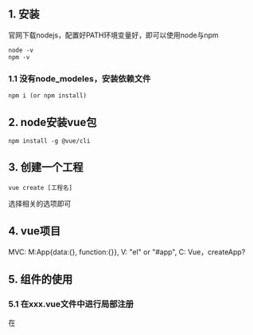 ## 1. 安装
官网下载nodejs，配置好PATH环境变量好，即可以使用node与npm
    
    node -v
    npm -v
### 1.1 没有node_modeles，安装依赖文件
    
    npm i (or npm install)

## 2. node安装vue包
    
    npm install -g @vue/cli

## 3. 创建一个工程 

    vue create [工程名]

选择相关的选项即可

## 4. vue项目
MVC: M:App{data:{}, function:{}}, V: "el" or "#app", C: Vue，createApp? 

## 5. 组件的使用
### 5.1 在xxx.vue文件中进行局部注册
在<script>标签下，需要导入和注册两个步骤：

    <script>
    // 1. 在对应的文件夹下「导入」组件，components
    import HelloWorld from './components/HelloWorld.vue'
    // script里面必需要有export。与外面的import是对应的
    export default {
      // 当前文件组件名
      name: 'App',
      // 
      props:['titles']
      // 2. 注册组件名，已经写好的组件名称
      components: {
        HelloWorld
      },
      data:function(){
        return:{
                title:"小金刚"
            }
      },
      methons{
          
        }
        
    }
    </script>

### 5.2 在main.js文件中进行全局注册  
    一般在使用第三方成熟的组件的时候，可以使用全局注册，只需要使用app.use就可以了
    
    // main.ts
    import { createApp } from 'vue'
    import ElementPlus from 'element-plus'
    import 'element-plus/dist/index.css'
    import App from './App.vue'

    const app = createApp(App)
    // 
    app.use(ElementPlus)
    app.mount('#app')
    
## 6. elements-ui使用
### 6.1 安装
-S: 表示将安装的信息记录到package.json
    npm i element-ui -S
    
### 6.2 全局注册
    //vue 3.x
    app.use(ElementPlus)
    //vue 2.x
    Vue.use(ElementPlus)


## 7. VueRouter
Vue适合做单页面的项目，VueRouter用来控制不同组件的显示，比如components目录下的xxx.vue文件，设定不同组件和路径的映射
### 7.1 安装
    npm install vue-router@3

### 7.2 使用简介
声明式调用
    App.vue
    <!-- 声明路由链接 -->
    <router-link to="/discover">发现音乐</router-link>
    <!-- 声明路由占位标签 -->
    <router-view></router-view>
    
    ├── components
    │   └── HelloWorld.vue
    └── router
        └── index.js
    router文件中的index.js
    import VueRouter from "Vue-router";
    import Vue from "vue";
    import Discover from "../components/Discover.vue"
    Vue.use(VueRouter)
    
    // 2. 定义路由
    // 每个路由应该映射一个组件。 其中"component" 可以是
    // 通过 Vue.extend() 创建的组件构造器，
    // 或者，只是一个组件配置对象。
    // 我们晚点再讨论嵌套路由。
    const routes = new VueRouter(
        routers:[
            { path: '/discover', component: Discover, children: {
                path:'xxx', component:'child_name'}},
            <!-- 重定向 -->
            { path: '/', redirect: Discover}
        ]
    )

    export default router
    
    
    
    <!-- main.js -->
    import Vue from 'vue'
    import App from './App.vue'
    import router from "./router"

    Vue.config.productionTip = false

    new Vue({
      render: h => h(App),
      <!-- 添加了这一行 -->
      router:router 
    }).$mount('#app')


编程式调用

    router.push(...)
    ...
        this.$router.push('movie/${id}')
    ...


## 8 Vuex
    用于组件之间数据的转递。父组件和子组件可以通过props传递，但是兄弟组件不可以这样。
### 8.1 安装
    
    npm install vuex@next

### 8.2 使用
每个Vuex核心都是一个store全局对象  

    // Vue store主要由以下机制组成：
    // 1. State：存储应用程序的状态数据。
    // 2. Getters：从state中派生出一些状态，类似于计算属性。
    // 3. Mutations：修改state的唯一途径，且必须是同步函数。
    // 4. Actions：用于提交mutations，可以包含任意异步操作。
    // 5. Modules：将store分割成模块，每个模块拥有自己的state、getters、mutations和actions。
  
    // 首先，导入Vue和Vuex
    import Vue from 'vue'
    import Vuex from 'vuex'

    // 然后，通过调用Vue.use(Vuex)来使用Vuex
    Vue.use(Vuex)

    // 创建一个新的store实例
    const store = new Vuex.Store({
      state: {
        count: 0
      },
      mutations: {
        increment (state) {
          state.count++
        }
      },
      actions: {
        incrementAsync ({ commit }) {
          setTimeout(() => {
            commit('increment')
          }, 1000)
        }
      },
      getters: {
        doubleCount: state => {
          return state.count * 2
        }
      }
    })

    // 可以通过调用this.$store从任何组件访问存储
    // 例如，要增加计数，可以调用this.$store.commit('increment')
    // 要异步增加计数，可以调用this.$store.dispatch('incrementAsync')
    // 要获取双倍计数，可以调用this.$store.getters.doubleCount

    // 请注意，mutations必须是同步的，而actions可以是异步的。 
    // 还要注意，可以使用模块将存储拆分为更小、更可管理的部分。



    // commit是Vuex中一个用于提交mutation的方法，它的主要作用是修改state中的数据。 
    // commit接收一个mutation的type作为参数，以及一个可选的payload，它会同步地修改state中的数据。 

    // dispatch是Vuex中一个用于分发action的方法，它的主要作用是触发action中的异步操作，最终提交mutation来修改state。 
    // dispatch接收一个action的type作为参数，以及一个可选的payload，它会返回一个Promise，可以在异步操作完成后进行处理。 

    // getters是Vuex中一个用于从state中派生出一些状态的方法，类似于计算属性。 
    // getters接收state作为第一个参数，可以接收其他getter作为第二个参数，以及根state作为第三个参数。 
    // getters可以被用于计算state的派生状态，以及在组件中进行数据筛选和计算。

    // 以下是一个Vue Store中的modules使用例子：
    const moduleA = {
      state: { count: 0 },
      mutations: {
        increment (state) {
          state.count++
        }
      },
      actions: {
        incrementAsync ({ commit }) {
          setTimeout(() => {
            commit('increment')
          }, 1000)
        }
      },
      getters: {
        doubleCount (state) {
          return state.count * 2
        }
      }
    }

    const moduleB = {
      state: { message: 'Hello' },
      mutations: {
        updateMessage (state, newMessage) {
          state.message = newMessage
        }
      },
      actions: {
        updateMessageAsync ({ commit }, newMessage) {
          setTimeout(() => {
            commit('updateMessage', newMessage)
          }, 1000)
        }
      },
      getters: {
        upperCaseMessage (state) {
          return state.message.toUpperCase()
        }
      }
    }

    const store = new Vuex.Store({
      modules: {
        a: moduleA,
        b: moduleB
      }
    })

    // 在组件中使用moduleA的双倍计数getter：
    this.$store.getters['a/doubleCount']

    // 在组件中使用moduleB的大写消息getter：
    this.$store.getters['b/upperCaseMessage']

    // 在组件中分发moduleA的异步操作：
    this.$store.dispatch('a/incrementAsync')

    // 在组件中提交moduleB的同步操作：
    this.$store.commit('b/updateMessage', 'New message')

## 9 Mock
    // 使用mockjs来模拟数据
    const Mock = require('mockjs');

    // 定义数据模板
    const data = Mock.mock({
    'list|1-10': [{
        'id|+1': 1,
        'name': '@name',
        'age|18-60': 1,
        'gender|1': ['男', '女'],
        'email': '@email'
    }]
    });

    // 输出模拟数据
    console.log(data); 

    // 在请求数据时，使用axios或fetch等工具发送请求，并将返回的数据替换为模拟数据即可完成前端mock的使用

### 9.1 Mock.js和XHRHttpRequest的区别
Mock.js和XHRHttpRequest在前端开发中有着不同的作用。  

Mock.js是一款前端数据模拟工具，可以帮助开发者模拟数据接口，快速进行前端开发和调试。而XHRHttpRequest是一个内置的JavaScript函数，用于创建XMLHttpRequest对象，可以向服务器发送HTTP请求并接收响应。通常用于异步数据交换，如使用AJAX技术更新网页内容而不刷新整个页面，从而提高用户体验、性能和响应时间。  

在实际开发中，我们可以使用Mock.js模拟数据接口，然后使用XHRHttpRequest发送HTTP请求获取模拟数据，从而进行前端开发和调试。这样可以避免直接请求后端接口，提高开发效率和安全性。  

### 9.2 XHRHttpRequest的使用步骤
    
1. 创建一个XHR对象，使用open()方法指定HTTP请求的类型、URL和是否异步处理请求。  
2. 发送请求，使用send()方法向服务器发送请求。  
3. 监听XHR对象的readyState和status属性变化，以便在接收到响应时采取适当的操作。  
4. 处理响应，使用responseText、responseXML或response属性访问服务器响应的数据。  

    // 创建一个XMLHttpRequest对象
    var xhr = new XMLHttpRequest(); 

    // 指定请求方式和请求地址
    xhr.open('GET', '/api/data', true);

    // 发送请求
    xhr.send();

    // 监听请求状态变化
    xhr.onreadystatechange = function() {
        if (xhr.readyState === 4 && xhr.status === 200) {
            // 请求成功后的操作
            console.log(xhr.responseText);
        }
    };


